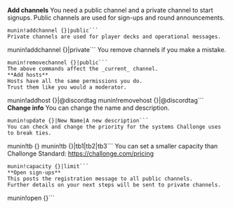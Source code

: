 **Add channels**
You need a public channel and a private channel to start signups.
Public channels are used for sign-ups and round announcements.
```
munin!addchannel {}|public```
Private channels are used for player decks and operational messages.
```
munin!addchannel {}|private```
You remove channels if you make a mistake.
```
munin!removechannel {}|public```
The above commands affect the _current_ channel.
**Add hosts**
Hosts have all the same permissions you do.
Trust them like you would a moderator.
```
munin!addhost {}|@discordtag
munin!removehost {}|@discordtag```
**Change info**
You can change the name and description.
```
munin!update {}|New Name|A new description```
You can check and change the priority for the systems Challonge uses to break ties.
```
munin!tb {}
munin!tb {}|tb1|tb2|tb3```
You can set a smaller capacity than Challonge Standard: https://challonge.com/pricing
```
munin!capacity {}|limit```
**Open sign-ups**
This posts the registration message to all public channels.
Further details on your next steps will be sent to private channels.
```
munin!open {}```
